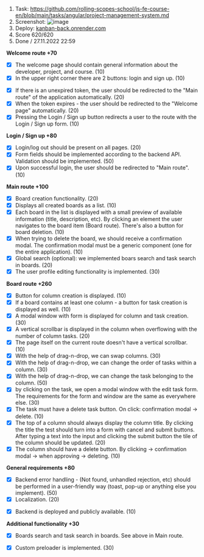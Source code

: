 1. Task: https://github.com/rolling-scopes-school/js-fe-course-en/blob/main/tasks/angular/project-management-system.md
2. Screenshot: ![image](https://user-images.githubusercontent.com/85630053/203555778-994b9625-3e89-4940-869b-bff3e13a3648.png)
3. Deploy: [kanban-back.onrender.com](https://kanban-back.onrender.com/)
4. Score 620/620
5. Done / 27.11.2022 22:59

**Welcome route +70**
   * [x] The welcome page should contain general information about the developer, project, and course. (10)
   * [x] In the upper right corner there are 2 buttons: login and sign up. (10) 
   <!-- !(We have 'Registration' and 'Login', maybe, it's better to change names) -->
   * [x] If there is an unexpired token, the user should be redirected to the "Main route" of the application automatically. (20)  
   * [x] When the token expires - the user should be redirected to the "Welcome page" automatically. (20)    
   * [x] Pressing the Login / Sign up button redirects a user to the route with the Login / Sign up form. (10)
  
**Login / Sign up +80**
   * [x] Login/log out should be present on all pages. (20)
   * [x] Form fields should be implemented according to the backend API. Validation should be implemented. (50)
   * [x] Upon successful login, the user should be redirected to "Main route". (10)

**Main route +100**
   * [x] Board creation functionality. (20)
   * [x] Displays all created boards as a list. (10)
   * [x] Each board in the list is displayed with a small preview of available information (title, description, etc). By clicking an element the user navigates to the board item (Board route). There's also a button for board deletion. (10)
   * [x] When trying to delete the board, we should receive a confirmation modal. The confirmation modal must be a generic component (one for the entire application). (10)
   * [x] Global search (optional): we implemented boars search and task search in boards. (20)
   * [x] The user profile editing functionality is implemented. (30)
   <!-- !Ок but it's also diplayed by click on LogOut button-->

**Board route +260**
   * [x] Button for column creation is displayed. (10)
   * [x] If a board contains at least one column - a button for task creation is displayed as well. (10)
   * [x] A modal window with form is displayed for column and task creation. (30)
   * [x] A vertical scrollbar is displayed in the column when overflowing with the number of column tasks. (20)
   * [x] The page itself on the current route doesn't have a vertical scrollbar. (10)
   * [x] With the help of drag-n-drop, we can swap columns. (30)
   * [x] With the help of drag-n-drop, we can change the order of tasks within a column. (30)
   * [x] With the help of drag-n-drop, we can change the task belonging to the column. (50)
   * [x] by clicking on the task, we open a modal window with the edit task form. The requirements for the form and window are the same as everywhere else. (30)
   * [x] The task must have a delete task button. On click: confirmation modal -> delete. (10)
   * [x] The top of a column should always display the column title. By clicking the title the test should turn into a form with cancel and submit buttons. After typing a text into the input and clicking the submit button the tile of the column should be updated. (20)
   * [x] The column should have a delete button. By clicking -> confirmation modal -> when approving -> deleting. (10)

**General requirements +80**
   * [x] Backend error handling - (Not found, unhandled rejection, etc) should be performed in a user-friendly way (toast, pop-up or anything else you implement). (50)
   * [x] Localization. (20)
   <!-- !Maybe we can also translate error messages to Russian -->
   * [x] Backend is deployed and publicly available. (10)

**Additional functionality +30**
   * [x] Boards search and task search in boards. See above in Main route.
   * [x] Custom preloader is implemented. (30)


